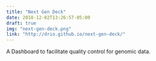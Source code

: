 ```yaml
---
title: "Next Gen Deck"
date: 2018-12-02T13:26:57-05:00
draft: true
img: "next-gen-deck.png"
link: "http://drio.github.io/next-gen-deck/"
---
```


A Dashboard to facilitate quality control for genomic data.
